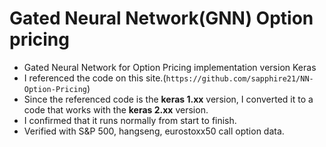 # Gated Neural Network(GNN) Option pricing

* Gated Neural Network for Option Pricing implementation version Keras
* I referenced the code on this site.(`https://github.com/sapphire21/NN-Option-Pricing`)
* Since the referenced code is the **keras 1.xx** version, I converted it to a code that works with the **keras 2.xx** version.
* I confirmed that it runs normally from start to finish.
* Verified with S&P 500, hangseng, eurostoxx50 call option data.
